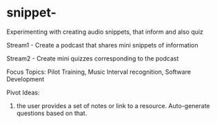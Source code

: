 # snippet-
Experimenting with creating audio snippets, that inform and also quiz


Stream1 - Create a podcast that shares mini snippets of information 

Stream2 - Create mini quizzes corresponding to the podcast




Focus Topics: Pilot Training, Music Interval recognition, Software Development 


Pivot Ideas: 

1. the user provides a set of notes or link to a resource. Auto-generate questions based on that. 
